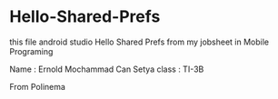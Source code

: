 # Hello-Shared-Prefs
 this file android studio Hello Shared Prefs from my jobsheet in Mobile Programing

 Name : Ernold Mochammad Can Setya
class : TI-3B
 
From Polinema
